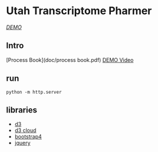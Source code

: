 # Utah Transcriptome Pharmer

*[DEMO](https://printfer.github.io/utah_transcriptome_pharmer/)*

## Intro

[Process Book](doc/process book.pdf)
[DEMO Video](https://youtu.be/Et4tN2wOwj8)


## run

`python -m http.server`

## libraries

- [d3](https://d3js.org/)
- [d3 cloud](https://github.com/jasondavies/d3-cloud)
- [bootstrap4](https://getbootstrap.com/)
- [jquery](https://jquery.com/)
